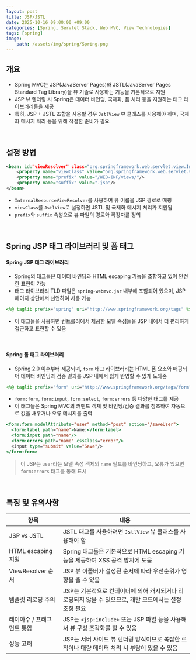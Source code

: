```yaml
---
layout: post
title: JSP/JSTL
date: 2025-10-16 09:00:00 +09:00
categories: [Spring, Servlet Stack, Web MVC, View Technologies]
tags: [spring]
image:
    path: /assets/img/spring/Spring.png
---
```


## 개요

- Spring MVC는 JSP(JavaServer Pages)와 JSTL(JavaServer Pages Standard Tag Library)을 뷰 기술로 사용하는 기능을 기본적으로 지원
- JSP 뷰 렌더링 시 Spring은 데이터 바인딩, 국제화, 폼 처리 등을 지원하는 태그 라이브러리들을 제공
- 특히, JSP + JSTL 조합을 사용할 경우 `JstlView` 뷰 클래스를 사용해야 하며, 국제화 메시지 처리 등을 위해 적절한 준비가 필요

<br>

## 설정 방법

```xml
<bean: id:"viewResolver" class="org.springframework.web.servlet.view.InternalResourceViewResolver">
    <property name="viewClass" value="org.springframework.web.servlet.view.JstlView"/>
    <property name="prefix" value="/WEB-INF/views/"/>
    <property name="suffix" value=".jsp"/>
</bean>
```

- `InternalResourceViewResolver`를 사용하여 뷰 이름을 JSP 경로로 매핑
- `viewClass`를 `JstlView`로 설정하면 JSTL 및 국제화 메시지 처리가 지원됨
- `prefix`와 `suffix` 속성으로 뷰 파일의 경로와 확장자를 정의

<br>

## Spring JSP 태그 라이브러리 및 폼 태그

#### Spring JSP 태그 라이브러리

- Spring의 태그들은 데이터 바인딩과 HTML escaping 기능을 초함하고 있어 안전한 표현이 가능
- 태그 라이브러리 TLD 파일은 `spring-webmvc.jar` 내부에 포함되어 있으며, JSP 페이지 상단에서 선언하여 사용 가능

```jsp
<%@ taglib prefix="spring" uri="http://www.springframework.org/tags" %>
```

- 이 태그들을 사용하면 컨트롤러에서 제공한 모델 속성들을 JSP 내에서 더 편리하게 접근하고 표현할 수 있음

<br>

#### Spring 폼 태그 라이브러리

- Spring 2.0 이후부터 제공되며, `form` 태그 라이브러리는 HTML 폼 요소와 매핑되어 데이터 바인딩과 검증 결과를 JSP 내에서 쉽게 반영할 수 있게 도와줌

```jsp
<%@ taglib prefix="form" uri="http://www.springframework.org/tags/form" %>
```

- `form:form`, `form:input`, `form:select`, `form:errors` 등 다양한 태그를 제공
- 이 태그들은 Spring MVC의 커맨드 객체 및 바인딩/검증 결과를 참조하여 자동으로 값을 채우거나 오류 메시지를 출력

```jsp
<form:form modelAttribute="user" method="post" action="/saveUser">
  <form:label path="name">Name:</form:label>
  <form:input path="name"/>
  <form:errors path="name" cssClass="error"/>
  <input type="submit" value="Save"/>
</form:form>
```

> 이 JSP는 `user`라는 모델 속성 객체의 `name` 필드를 바인딩하고, 오류가 있으면 `form:errors` 태그를 통해 표시

<br>

## 특징 및 유의사항

| 항목 | 내용 |
|-|-|
| JSP vs JSTL | JSTL 태그를 사용하려면 `JstlView` 뷰 클래스를 사용해야 함
| HTML escaping 지원 | Spring 태그들은 기본적으로 HTML escaping 기능을 제공하여 XSS 공격 방지에 도움 |
| ViewResolver 순서 | JSP 뷰 이졸버가 설정된 순서에 따라 우선순위가 영향을 줄 수 있음 |
| 템플릿 리로딩 주의 | JSP는 기본적으로 컨테이너에 의해 캐시되거나 리로딩되지 않을 수 있으므로, 개발 모드에서는 설정 조정 필요 |
| 레이아수 / 프래그먼트 통합 | JSP는 `<jsp:include>` 또는 JSP 파일 등을 사용해서 뷰 구성 조각화를 할 수 있음 |
| 성능 고려 | JSP는 서버 사이드 뷰 렌더링 방식이므로 복잡한 로직이나 대량 데이터 처리 시 부담이 있을 수 있음 |